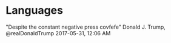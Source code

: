 # Languages

"Despite the constant negative press covfefe"
Donald J. Trump, @realDonaldTrump
2017-05-31, 12:06 AM

<script src="a.js" defer></script>

